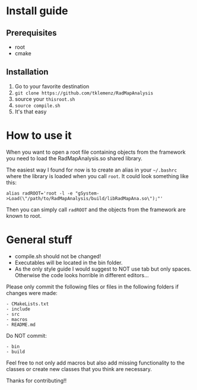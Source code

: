 # Install guide

## Prerequisites

* root
* cmake

## Installation

1. Go to your favorite destination
2. `git clone https://github.com/tklemenz/RadMapAnalysis`
3. source your `thisroot.sh`
4. `source compile.sh`
5. It's that easy

# How to use it

When you want to open a root file containing objects from the framework you need to load the RadMapAnalysis.so shared library.

The easiest way I found for now is to create an alias in your `~/.bashrc` where the library is loaded when you call `root`.
It could look something like this:

`alias radROOT='root -l -e "gSystem->Load(\"/path/to/RadMapAnalysis/build/libRadMapAna.so\");"'`

Then you can simply call `radROOT` and the objects from the framework are known to root.

# General stuff

* compile.sh should not be changed!
* Executables will be located in the bin folder.
* As the only style guide I would suggest to NOT use tab but only spaces. Otherwise the code looks horrible in different editors...

Please only commit the following files or files in the following folders if changes were made:

	- CMakeLists.txt
	- include
	- src
	- macros
	- README.md

Do NOT commit:

	- bin
	- build


Feel free to not only add macros but also add missing functionality to the classes or create new classes that you think are necessary.

Thanks for contributing!!
